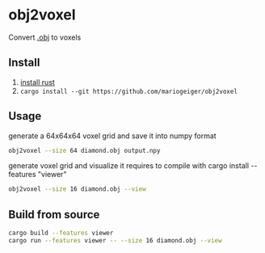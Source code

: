 # obj2voxel
Convert [.obj](https://en.wikipedia.org/wiki/Wavefront_.obj_file) to voxels

## Install
1. [install rust](https://www.rustup.rs/)
2. `cargo install --git https://github.com/mariogeiger/obj2voxel`

## Usage

generate a 64x64x64 voxel grid and save it into numpy format

```bash
obj2voxel --size 64 diamond.obj output.npy
```

generate voxel grid and visualize it
requires to compile with cargo install --features "viewer"

```bash
obj2voxel --size 16 diamond.obj --view
```

## Build from source

```bash
cargo build --features viewer
cargo run --features viewer -- --size 16 diamond.obj --view
```
